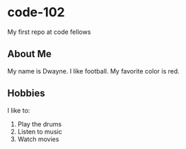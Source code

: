 # code-102
My first repo at code fellows

## About Me
My name is Dwayne. I like football. My favorite color is red.

## Hobbies
I like to:
1. Play the drums
2. Listen to music
3. Watch movies

